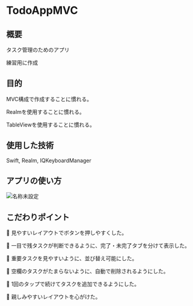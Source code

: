 # TodoAppMVC

## 概要
タスク管理のためのアプリ

練習用に作成

## 目的
MVC構成で作成することに慣れる。

Realmを使用することに慣れる。

TableViewを使用することに慣れる。

## 使用した技術
Swift, Realm, IQKeyboardManager

## アプリの使い方
![名称未設定](https://user-images.githubusercontent.com/108079580/215638097-ec25bbdf-a3d4-4cf0-8c09-bf2c2bcd90f0.gif)

## こだわりポイント
🌟 見やすいレイアウトでボタンを押しやすくした。

🌟 一目で残タスクが判断できるように、完了・未完了タブを分けて表示した。

🌟 重要タスクを見やすいように、並び替え可能にした。

🌟 空欄のタスクがたまらないように、自動で削除されるようにした。

🌟 1回のタップで続けてタスクを追加できるようにした。

🌟 親しみやすいレイアウトを心がけた。

